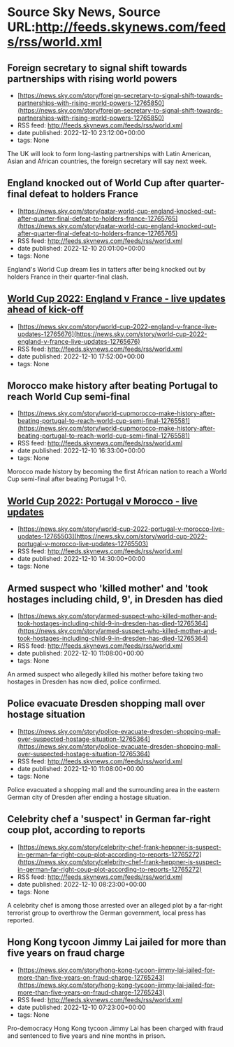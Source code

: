 # Source Sky News, Source URL:http://feeds.skynews.com/feeds/rss/world.xml

## Foreign secretary to signal shift towards partnerships with rising world powers
 - [https://news.sky.com/story/foreign-secretary-to-signal-shift-towards-partnerships-with-rising-world-powers-12765850](https://news.sky.com/story/foreign-secretary-to-signal-shift-towards-partnerships-with-rising-world-powers-12765850)
 - RSS feed: http://feeds.skynews.com/feeds/rss/world.xml
 - date published: 2022-12-10 23:12:00+00:00
 - tags: None

The UK will look to form long-lasting partnerships with Latin American, Asian and African countries, the foreign secretary will say next week.

## England knocked out of World Cup after quarter-final defeat to holders France
 - [https://news.sky.com/story/qatar-world-cup-england-knocked-out-after-quarter-final-defeat-to-holders-france-12765765](https://news.sky.com/story/qatar-world-cup-england-knocked-out-after-quarter-final-defeat-to-holders-france-12765765)
 - RSS feed: http://feeds.skynews.com/feeds/rss/world.xml
 - date published: 2022-12-10 20:01:00+00:00
 - tags: None

England's World Cup dream lies in tatters after being knocked out by holders France in their quarter-final clash.

## <a href="https://www.skysports.com/football/england-vs-france/live/463023" target="_blank">World Cup 2022: England v France - live updates ahead of kick-off</a>
 - [https://news.sky.com/story/world-cup-2022-england-v-france-live-updates-12765676](https://news.sky.com/story/world-cup-2022-england-v-france-live-updates-12765676)
 - RSS feed: http://feeds.skynews.com/feeds/rss/world.xml
 - date published: 2022-12-10 17:52:00+00:00
 - tags: None



## Morocco make history after beating Portugal to reach World Cup semi-final
 - [https://news.sky.com/story/world-cupmorocco-make-history-after-beating-portugal-to-reach-world-cup-semi-final-12765581](https://news.sky.com/story/world-cupmorocco-make-history-after-beating-portugal-to-reach-world-cup-semi-final-12765581)
 - RSS feed: http://feeds.skynews.com/feeds/rss/world.xml
 - date published: 2022-12-10 16:33:00+00:00
 - tags: None

Morocco made history by becoming the first African nation to reach a World Cup semi-final&#160;after beating Portugal 1-0.

## <a href="https://www.skysports.com/football/morocco-vs-portugal/live/463024" target="_blank">World Cup 2022: Portugal v Morocco - live updates</a>
 - [https://news.sky.com/story/world-cup-2022-portugal-v-morocco-live-updates-12765503](https://news.sky.com/story/world-cup-2022-portugal-v-morocco-live-updates-12765503)
 - RSS feed: http://feeds.skynews.com/feeds/rss/world.xml
 - date published: 2022-12-10 14:30:00+00:00
 - tags: None



## Armed suspect who 'killed mother' and 'took hostages including child, 9', in Dresden has died
 - [https://news.sky.com/story/armed-suspect-who-killed-mother-and-took-hostages-including-child-9-in-dresden-has-died-12765364](https://news.sky.com/story/armed-suspect-who-killed-mother-and-took-hostages-including-child-9-in-dresden-has-died-12765364)
 - RSS feed: http://feeds.skynews.com/feeds/rss/world.xml
 - date published: 2022-12-10 11:08:00+00:00
 - tags: None

An armed suspect who allegedly killed his mother before taking two hostages in Dresden has now died, police confirmed.

## Police evacuate Dresden shopping mall over hostage situation
 - [https://news.sky.com/story/police-evacuate-dresden-shopping-mall-over-suspected-hostage-situation-12765364](https://news.sky.com/story/police-evacuate-dresden-shopping-mall-over-suspected-hostage-situation-12765364)
 - RSS feed: http://feeds.skynews.com/feeds/rss/world.xml
 - date published: 2022-12-10 11:08:00+00:00
 - tags: None

Police evacuated a shopping mall and the surrounding area in the eastern German city of Dresden after ending a hostage situation.

## Celebrity chef a 'suspect' in German far-right coup plot, according to reports
 - [https://news.sky.com/story/celebrity-chef-frank-heppner-is-suspect-in-german-far-right-coup-plot-according-to-reports-12765272](https://news.sky.com/story/celebrity-chef-frank-heppner-is-suspect-in-german-far-right-coup-plot-according-to-reports-12765272)
 - RSS feed: http://feeds.skynews.com/feeds/rss/world.xml
 - date published: 2022-12-10 08:23:00+00:00
 - tags: None

A celebrity chef is among those arrested over an alleged plot by a far-right terrorist group to overthrow the German government, local press has reported.

## Hong Kong tycoon Jimmy Lai jailed for more than five years on fraud charge
 - [https://news.sky.com/story/hong-kong-tycoon-jimmy-lai-jailed-for-more-than-five-years-on-fraud-charge-12765243](https://news.sky.com/story/hong-kong-tycoon-jimmy-lai-jailed-for-more-than-five-years-on-fraud-charge-12765243)
 - RSS feed: http://feeds.skynews.com/feeds/rss/world.xml
 - date published: 2022-12-10 07:23:00+00:00
 - tags: None

Pro-democracy Hong Kong tycoon Jimmy Lai has been charged with fraud and sentenced to five years and nine months in prison.
